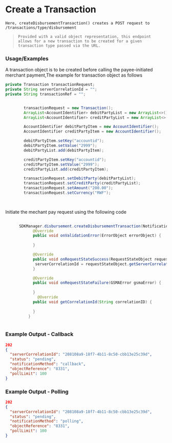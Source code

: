 # Create a Transaction

`Here, createDisbursementTransaction() creates a POST request to /transactions/type/disbursement`

> `Provided with a valid object representation, this endpoint allows for a new transaction to be created for a given transaction type passed via the URL.`


### Usage/Examples

A transaction object is to be created before calling the payee-initiated merchant payment,The example for transaction object as follows


```java
private Transaction transactionRequest;
private String serverCorrelationId = "";
private String transactionRef = "";
```

```java

        transactionRequest = new Transaction();
        ArrayList<AccountIdentifier> debitPartyList = new ArrayList<>();
        ArrayList<AccountIdentifier> creditPartyList = new ArrayList<>();

        AccountIdentifier debitPartyItem = new AccountIdentifier();
        AccountIdentifier creditPartyItem = new AccountIdentifier();

        debitPartyItem.setKey("accountid");
        debitPartyItem.setValue("2999");
        debitPartyList.add(debitPartyItem);

        creditPartyItem.setKey("accountid");
        creditPartyItem.setValue("2999");
        creditPartyList.add(creditPartyItem);

        transactionRequest.setDebitParty(debitPartyList);
        transactionRequest.setCreditParty(creditPartyList);
        transactionRequest.setAmount("200.00");
        transactionRequest.setCurrency("RWF");

   

```
 Initiate the mechant pay request using the following code

```java
    
      SDKManager.disbursement.createDisbursementTransaction(NotificationMethod.POLLING,"",transactionRequest, new RequestStateInterface() {
            @Override
            public void onValidationError(ErrorObject errorObject) {
             
            }

            @Override
            public void onRequestStateSuccess(RequestStateObject requestStateObject) {
             serverCorrelationId = requestStateObject.getServerCorrelationId();
            }

            @Override
            public void onRequestStateFailure(GSMAError gsmaError) {
     
            }
              @Override
            public void getCorrelationId(String correlationID) {
               
            }
          }
    
```



### Example Output - Callback

```json
202
{
  "serverCorrelationId": "208108a9-18f7-4b11-8c50-cbb13e25c39d",
  "status": "pending",
  "notificationMethod": "callback",
  "objectReference": "8331",
  "pollLimit": 100
}
```

### Example Output - Polling

```json
202
{
  "serverCorrelationId": "208108a9-18f7-4b11-8c50-cbb13e25c39d",
  "status": "pending",
  "notificationMethod": "polling",
  "objectReference": "8331",
  "pollLimit": 100
}

```
